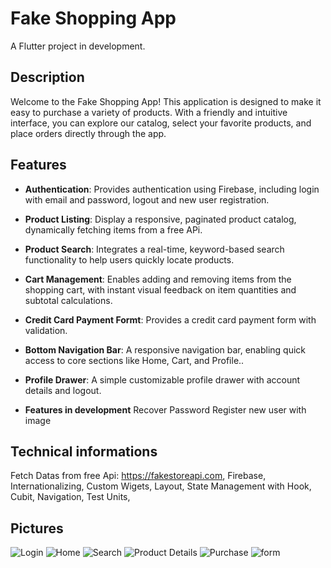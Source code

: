 # Fake Shopping App

A Flutter project in development.

## Description

Welcome to the Fake Shopping App! This application is designed to make it easy to purchase a variety of products. With a friendly and intuitive interface, you can explore our catalog, select your favorite products, and place orders directly through the app.

## Features

- **Authentication**: Provides authentication using Firebase, including login with email and password, logout and new user registration.

- **Product Listing**: Display a responsive, paginated product catalog, dynamically fetching items from a free APi.

- **Product Search**: Integrates a real-time, keyword-based search functionality to help users quickly locate products.

- **Cart Management**: Enables adding and removing items from the shopping cart, with instant visual feedback on item quantities and subtotal calculations.

- **Credit Card Payment Formt**: Provides a credit card payment form with validation.

- **Bottom Navigation Bar**: A responsive navigation bar, enabling quick access to core sections like Home, Cart, and Profile..

- **Profile Drawer**: A simple customizable profile drawer with account details and logout.

- **Features in development**
Recover Password
Register new user with image 

## Technical informations

Fetch Datas from free Api: https://fakestoreapi.com,
Firebase,
Internationalizing,
Custom Wigets,
Layout,
State Management with Hook,
Cubit,
Navigation,
Test Units,

## Pictures

<img src="D:\flutter_projects\Flutter_Products_Demo\lib\src\core\assets\prints\login.png" alt="Login">

<img src="D:\flutter_projects\Flutter_Products_Demo\lib\src\core\assets\prints\home.png.png" alt="Home">

<img src="D:\flutter_projects\Flutter_Products_Demo\lib\src\core\assets\prints\search.png.png" alt="Search">

<img src="D:\flutter_projects\Flutter_Products_Demo\lib\src\core\assets\prints\product_details.png" alt="Product Details">

<img src="D:\flutter_projects\Flutter_Products_Demo\lib\src\core\assets\prints\purchase.png" alt="Purchase">

<img src="D:\flutter_projects\Flutter_Products_Demo\lib\src\core\assets\prints\form.png" alt="form">

